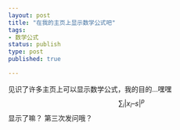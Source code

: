 ```yaml
--- 
layout: post
title: "在我的主页上显示数学公式吧"
tags: 
- 数学公式
status: publish
type: post
published: true

---
```


见识了许多主页上可以显示数学公式，我的目的...嘿嘿
$$
\sum_i|x_i – s|^p
$$
显示了嘛？
第三次发问哦？